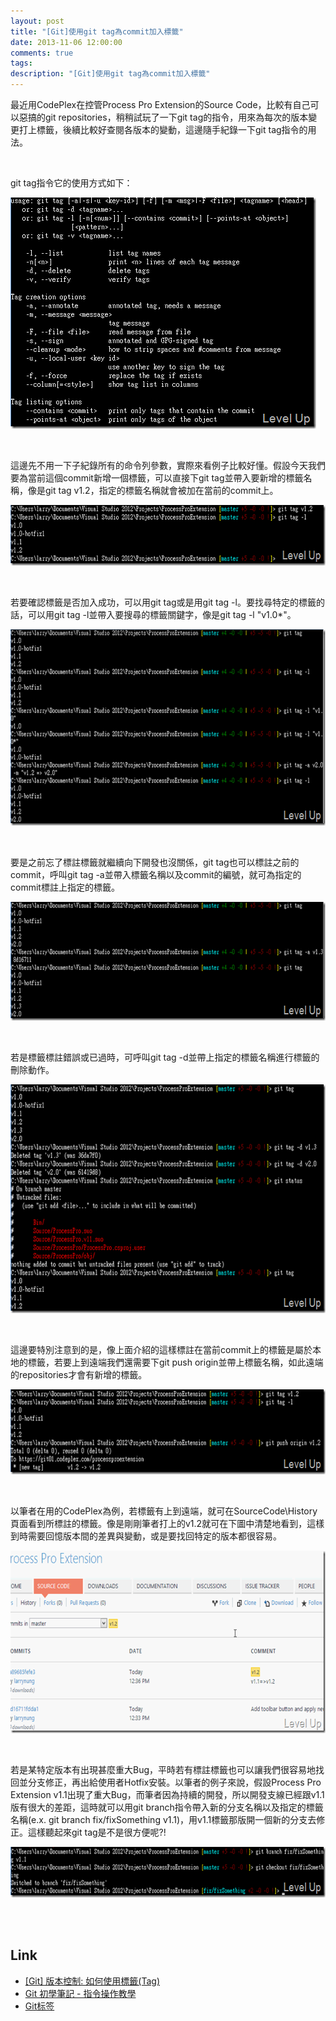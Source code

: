 ```yaml
---
layout: post
title: "[Git]使用git tag為commit加入標籤"
date: 2013-11-06 12:00:00
comments: true
tags: 
description: "[Git]使用git tag為commit加入標籤"
---
```

<p>最近用CodePlex在控管Process Pro Extension的Source Code，比較有自己可以惡搞的git repositories，稍稍試玩了一下git tag的指令，用來為每次的版本變更打上標籤，後續比較好查閱各版本的變動，這邊隨手紀錄一下git tag指令的用法。</p>  <p> </p>  <p>git tag指令它的使用方式如下：</p>  <p><img style="border-top: 0px; border-right: 0px; border-bottom: 0px; border-left: 0px" border="0" alt="image" src="\images\posts\bf64055e-dcdb-4bf4-befa-f41ce0e0f0a2\image14_thumb.png" width="489" height="370" /></a></p>  <p> </p>  <p>這邊先不用一下子紀錄所有的命令列參數，實際來看例子比較好懂。假設今天我們要為當前這個commit新增一個標籤，可以直接下git tag並帶入要新增的標籤名稱，像是git tag v1.2，指定的標籤名稱就會被加在當前的commit上。</p>  <p><a href="http://files.dotblogs.com.tw/larrynung/1303/5205954603ec_14B07/image_2.png"><img style="border-top: 0px; border-right: 0px; border-bottom: 0px; border-left: 0px" border="0" alt="image" src="\images\posts\bf64055e-dcdb-4bf4-befa-f41ce0e0f0a2\image_thumb.png" width="626" height="97" /></a> </p>  <p> </p>  <p>若要確認標籤是否加入成功，可以用git tag或是用git tag -l。要找尋特定的標籤的話，可以用git tag -l並帶入要搜尋的標籤關鍵字，像是git tag -l "v1.0*"。</p>  <p><a href="http://files.dotblogs.com.tw/larrynung/1303/5205954603ec_14B07/image17.png"><img style="border-top: 0px; border-right: 0px; border-bottom: 0px; border-left: 0px" border="0" alt="image" src="\images\posts\bf64055e-dcdb-4bf4-befa-f41ce0e0f0a2\image17_thumb.png" width="644" height="314" /></a> </p>  <p> </p>  <p>要是之前忘了標註標籤就繼續向下開發也沒關係，git tag也可以標註之前的commit，呼叫git tag -a並帶入標籤名稱以及commit的編號，就可為指定的commit標註上指定的標籤。</p>  <p><a href="http://files.dotblogs.com.tw/larrynung/1303/5205954603ec_14B07/image20.png"><img style="border-top: 0px; border-right: 0px; border-bottom: 0px; border-left: 0px" border="0" alt="image" src="\images\posts\bf64055e-dcdb-4bf4-befa-f41ce0e0f0a2\image20_thumb.png" width="644" height="190" /></a> </p>  <p> </p>  <p>若是標籤標註錯誤或已過時，可呼叫git tag -d並帶上指定的標籤名稱進行標籤的刪除動作。</p>  <p><a href="http://files.dotblogs.com.tw/larrynung/1303/5205954603ec_14B07/image26.png"><img style="border-top: 0px; border-right: 0px; border-bottom: 0px; border-left: 0px" border="0" alt="image" src="\images\posts\bf64055e-dcdb-4bf4-befa-f41ce0e0f0a2\image26_thumb.png" width="644" height="366" /></a> </p>  <p> </p>  <p>這邊要特別注意到的是，像上面介紹的這樣標註在當前commit上的標籤是屬於本地的標籤，若要上到遠端我們還需要下git push origin並帶上標籤名稱，如此遠端的repositories才會有新增的標籤。</p>  <p><a href="http://files.dotblogs.com.tw/larrynung/1303/5205954603ec_14B07/image3.png"><img style="border-top: 0px; border-right: 0px; border-bottom: 0px; border-left: 0px" border="0" alt="image" src="\images\posts\bf64055e-dcdb-4bf4-befa-f41ce0e0f0a2\image3_thumb.png" width="644" height="136" /></a> </p>  <p> </p>  <p>以筆者在用的CodePlex為例，若標籤有上到遠端，就可在SourceCode\History頁面看到所標註的標籤。像是剛剛筆者打上的v1.2就可在下圖中清楚地看到，這樣到時需要回憶版本間的差異與變動，或是要找回特定的版本都很容易。</p>  <p><a href="http://files.dotblogs.com.tw/larrynung/1303/5205954603ec_14B07/image6.png"><img style="border-top: 0px; border-right: 0px; border-bottom: 0px; border-left: 0px" border="0" alt="image" src="\images\posts\bf64055e-dcdb-4bf4-befa-f41ce0e0f0a2\image6_thumb.png" width="644" height="292" /></a> </p>  <p> </p>  <p>若是某特定版本有出現甚麼重大Bug，平時若有標註標籤也可以讓我們很容易地找回並分支修正，再出給使用者Hotfix安裝。以筆者的例子來說，假設Process Pro Extension v1.1出現了重大Bug，而筆者因為持續的開發，所以開發支線已經跟v1.1版有很大的差距，這時就可以用git branch指令帶入新的分支名稱以及指定的標籤名稱(e.x. git branch fix/fixSomething v1.1)，用v1.1標籤那版開一個新的分支去修正。這樣聽起來git tag是不是很方便呢?!</p>  <p><a href="http://files.dotblogs.com.tw/larrynung/1303/5205954603ec_14B07/image35.png"><img style="border-top: 0px; border-right: 0px; border-bottom: 0px; border-left: 0px" border="0" alt="image" src="\images\posts\bf64055e-dcdb-4bf4-befa-f41ce0e0f0a2\image35_thumb.png" width="644" height="81" /></a> </p>  <p> </p>  <h2>Link</h2>  <ul>   <li><a href="http://blog.wu-boy.com/2010/11/git-%E7%89%88%E6%9C%AC%E6%8E%A7%E5%88%B6-%E5%A6%82%E4%BD%95%E4%BD%BF%E7%94%A8%E6%A8%99%E7%B1%A4tag/" target="_blank">[Git] 版本控制: 如何使用標籤(Tag)</a> </li>    <li><a href="http://blog.longwin.com.tw/2009/05/git-learn-initial-command-2009/" target="_blank">Git 初學筆記 - 指令操作教學</a></li>    <li><a href="http://gitbook.liuhui998.com/3_7.html" target="_blank">Git标签</li> </ul>